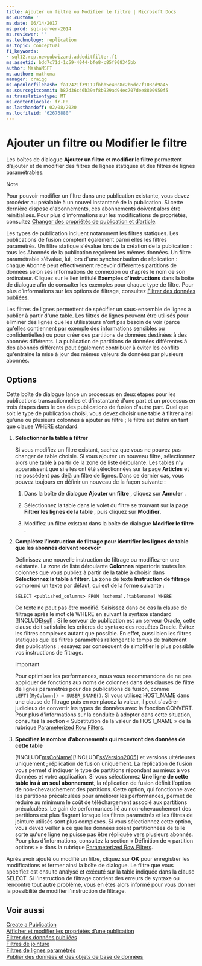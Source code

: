 ```yaml
---
title: Ajouter un filtre ou Modifier le filtre | Microsoft Docs
ms.custom: ''
ms.date: 06/14/2017
ms.prod: sql-server-2014
ms.reviewer: ''
ms.technology: replication
ms.topic: conceptual
f1_keywords:
- sql12.rep.newpubwizard.addeditfilter.f1
ms.assetid: bdd7c71d-1c59-4044-bfe8-c85f908345bb
author: MashaMSFT
ms.author: mathoma
manager: craigg
ms.openlocfilehash: fa12421f39119fbbb5e40c8c2b6dc7f103cd9a45
ms.sourcegitcommit: b87d36c46b39af8b929ad94ec707dee8800950f5
ms.translationtype: MT
ms.contentlocale: fr-FR
ms.lasthandoff: 02/08/2020
ms.locfileid: "62676880"
---
```

# <a name="add-or-edit-filter"></a>Ajouter un filtre ou Modifier le filtre
  Les boîtes de dialogue **Ajouter un filtre** et **modifier le filtre** permettent d’ajouter et de modifier des filtres de lignes statiques et des filtres de lignes paramétrables.  
  
> [!NOTE]  
>  Pour pouvoir modifier un filtre dans une publication existante, vous devez procéder au préalable à un nouvel instantané de la publication. Si cette dernière dispose d'abonnements, ces abonnements doivent alors être réinitialisés. Pour plus d’informations sur les modifications de propriétés, consultez [Changer des propriétés de publication et d’article](publish/change-publication-and-article-properties.md).  
  
 Les types de publication incluent notamment les filtres statiques. Les publications de fusion comptent également parmi elles les filtres paramétrés. Un filtre statique s'évalue lors de la création de la publication : tous les Abonnés de la publication reçoivent les mêmes données. Un filtre paramétrable s'évalue, lui, lors d'une synchronisation de réplication : chaque Abonné peut effectivement recevoir différentes partitions de données selon ses informations de connexion ou d'après le nom de son ordinateur. Cliquez sur le lien intitulé **Exemples d'instructions** dans la boîte de dialogue afin de consulter les exemples pour chaque type de filtre. Pour plus d’informations sur les options de filtrage, consultez [Filtrer des données publiées](publish/filter-published-data.md).  
  
 Les filtres de lignes permettent de spécifier un sous-ensemble de lignes à publier à partir d'une table. Les filtres de lignes peuvent être utilisés pour éliminer des lignes que les utilisateurs n'ont pas besoin de voir (parce qu'elles contiennent par exemple des informations sensibles ou confidentielles) ou pour créer des partitions de données destinées à des abonnés différents. La publication de partitions de données différentes à des abonnés différents peut également contribuer à éviter les conflits qu'entraîne la mise à jour des mêmes valeurs de données par plusieurs abonnés.  
  
## <a name="options"></a>Options  
 Cette boîte de dialogue lance un processus en deux étapes pour les publications transactionnelles et d'instantané d'une part et un processus en trois étapes dans le cas des publications de fusion d'autre part. Quel que soit le type de publication choisi, vous devez choisir une table à filtrer ainsi qu'une ou plusieurs colonnes à ajouter au filtre ; le filtre est défini en tant que clause WHERE standard.  
  
1.  **Sélectionner la table à filtrer**  
  
     Si vous modifiez un filtre existant, sachez que vous ne pouvez pas changer de table choisie. Si vous ajoutez un nouveau filtre, sélectionnez alors une table à partir de la zone de liste déroulante. Les tables n'y apparaissent que si elles ont été sélectionnées sur la page **Articles** et ne possèdent pas déjà un filtre de lignes. Dans ce dernier cas, vous pouvez toujours en définir un nouveau de la façon suivante :  
  
    1.  Dans la boîte de dialogue **Ajouter un filtre** , cliquez sur **Annuler** .  
  
    2.  Sélectionnez la table dans le volet du filtre se trouvant sur la page **Filtrer les lignes de la table** , puis cliquez sur **Modifier**.  
  
    3.  Modifiez un filtre existant dans la boîte de dialogue **Modifier le filtre** .  
  
2.  **Complétez l’instruction de filtrage pour identifier les lignes de table que les abonnés doivent recevoir**  
  
     Définissez une nouvelle instruction de filtrage ou modifiez-en une existante. La zone de liste déroulante **Colonnes** répertorie toutes les colonnes que vous publiez à partir de la table à choisir dans **Sélectionnez la table à filtrer**. La zone de texte **Instruction de filtrage** comprend un texte par défaut, qui est de la forme suivante :  
  
     `SELECT <published_columns> FROM [schema].[tablename] WHERE`  
  
     Ce texte ne peut pas être modifié. Saisissez dans ce cas la clause de filtrage après le mot clé WHERE en suivant la syntaxe standard [!INCLUDE[tsql](../../includes/tsql-md.md)] . Si le serveur de publication est un serveur Oracle, cette clause doit satisfaire les critères de syntaxe des requêtes Oracle. Évitez les filtres complexes autant que possible. En effet, aussi bien les filtres statiques que les filtres paramétrés rallongent le temps de traitement des publications ; essayez par conséquent de simplifier le plus possible vos instructions de filtrage.  
  
    > [!IMPORTANT]  
    >  Pour optimiser les performances, nous vous recommandons de ne pas appliquer de fonctions aux noms de colonnes dans des clauses de filtre de lignes paramétrés pour des publications de fusion, comme `LEFT([MyColumn]) = SUSER_SNAME()`. Si vous utilisez HOST_NAME dans une clause de filtrage puis en remplacez la valeur, il peut s'avérer judicieux de convertir les types de données avec la fonction CONVERT. Pour plus d'informations sur la conduite à adopter dans cette situation, consultez la section « Substitution de la valeur de HOST_NAME » de la rubrique [Parameterized Row Filters](merge/parameterized-filters-parameterized-row-filters.md).  
  
3.  **Spécifiez le nombre d’abonnements qui recevront des données de cette table**  
  
     [!INCLUDE[msCoName](../../includes/msconame-md.md)][!INCLUDE[ssVersion2005](../../includes/ssversion2005-md.md)] et versions ultérieures uniquement ; réplication de fusion uniquement. La réplication de fusion vous permet d'indiquer le type de partitions répondant au mieux à vos données et votre application. Si vous sélectionnez **Une ligne de cette table ira à un seul abonnement**, la réplication de fusion définit l'option de non-chevauchement des partitions. Cette option, qui fonctionne avec les partitions précalculées pour améliorer les performances, permet de réduire au minimum le coût de téléchargement associé aux partitions précalculées. Le gain de performances lié au non-chevauchement des partitions est plus flagrant lorsque les filtres paramétrés et les filtres de jointure utilisés sont plus complexes. Si vous sélectionnez cette option, vous devez veiller à ce que les données soient partitionnées de telle sorte qu'une ligne ne puisse pas être répliquée vers plusieurs abonnés. Pour plus d'informations, consultez la section « Définition de « partition options » » dans la rubrique [Parameterized Row Filters](merge/parameterized-filters-parameterized-row-filters.md).  
  
 Après avoir ajouté ou modifié un filtre, cliquez sur **OK** pour enregistrer les modifications et fermer ainsi la boîte de dialogue. Le filtre que vous spécifiez est ensuite analysé et exécuté sur la table indiquée dans la clause SELECT. Si l'instruction de filtrage contient des erreurs de syntaxe ou rencontre tout autre problème, vous en êtes alors informé pour vous donner la possibilité de modifier l'instruction de filtrage.  
  
## <a name="see-also"></a>Voir aussi  
 [Create a Publication](publish/create-a-publication.md)   
 [Afficher et modifier les propriétés d’une publication](publish/view-and-modify-publication-properties.md)   
 [Filtrer des données publiées](publish/filter-published-data.md)   
 [Filtres de jointure](merge/join-filters.md)   
 [Filtres de lignes paramétrés](merge/parameterized-filters-parameterized-row-filters.md)   
 [Publier des données et des objets de base de données](publish/publish-data-and-database-objects.md)  
  
  
